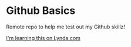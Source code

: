 # Github Basics

Remote repo to help me test out my Github skillz!

[I'm learning this on Lynda.com](http://lynda.com)
